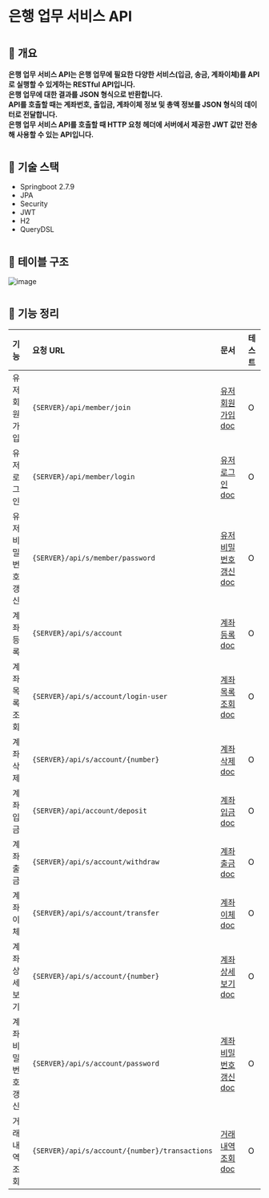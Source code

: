# 은행 업무 서비스 API 

#
## 🧷 개요
**은행 업무 서비스 API는 은행 업무에 필요한 다양한 서비스(입금, 송금, 계좌이체)를 API로 실행할 수 있게하는 RESTful API입니다.**</br>
**은행 업무에 대한 결과를 JSON 형식으로 반환합니다.**</br>
**API를 호출할 때는 계좌번호, 출입금, 계좌이체 정보 및 총액 정보를 JSON 형식의 데이터로 전달합니다.**</br>
**은행 업무 서비스 API를 호출할 때 HTTP 요청 헤더에 서버에서 제공한 JWT 값만 전송해 사용할 수 있는 API입니다.**

#
## 🧷 기술 스택

- Springboot 2.7.9
- JPA
- Security
- JWT
- H2
- QueryDSL

#
## 🧷 테이블 구조
<img alt="image" src="https://user-images.githubusercontent.com/85926257/224892792-54f75c8d-9829-4eca-8a4c-4dd3ad8787a5.png">

#
## 🧷 기능 정리

|기능|요청 URL|문서|테스트|
|:-|:-|:-|:-|
|유저 회원가입|`{SERVER}/api/member/join`|[유저 회원가입 doc](https://github.com/isayaksh/bank/blob/master/docs/memberJoin.md)|O|
|유저 로그인|`{SERVER}/api/member/login`|[유저 로그인 doc](https://github.com/isayaksh/bank/blob/master/docs/memberLogin.md)|O|
|유저 비밀번호 갱신|`{SERVER}/api/s/member/password`|[유저 비밀번호 갱신 doc](https://github.com/isayaksh/bank/blob/master/docs/memberResetPassword.md)|O|
|계좌 등록|`{SERVER}/api/s/account`|[계좌 등록 doc](https://github.com/isayaksh/bank/blob/master/docs/accountRegister.md)|O|
|계좌 목록 조회|`{SERVER}/api/s/account/login-user`|[계좌 목록 조회 doc](https://github.com/isayaksh/bank/blob/master/docs/accountList.md)|O|
|계좌 삭제|`{SERVER}/api/s/account/{number}`|[계좌 삭제 doc](https://github.com/isayaksh/bank/blob/master/docs/accountDelete.md)|O|
|계좌 입금|`{SERVER}/api/account/deposit`|[계좌 입금 doc](https://github.com/isayaksh/bank/blob/master/docs/accountDeposit.md)|O|
|계좌 출금|`{SERVER}/api/s/account/withdraw`|[계좌 출금 doc](https://github.com/isayaksh/bank/blob/master/docs/accountWithdraw.md)|O|
|계좌 이체|`{SERVER}/api/s/account/transfer`|[계좌 이체 doc](https://github.com/isayaksh/bank/blob/master/docs/accountTransfer.md)|O|
|계좌 상세보기|`{SERVER}/api/s/account/{number}`|[계좌 상세보기 doc](https://github.com/isayaksh/bank/blob/master/docs/accountDetail.md)|O|
|계좌 비밀번호 갱신|`{SERVER}/api/s/account/password`|[계좌 비밀번호 갱신 doc](https://github.com/isayaksh/bank/blob/master/docs/accountResetPassword.md)|O|
|거래내역 조회|`{SERVER}/api/s/account/{number}/transactions`|[거래내역 조회 doc](https://github.com/isayaksh/bank/blob/master/docs/transactionList.md)|O|